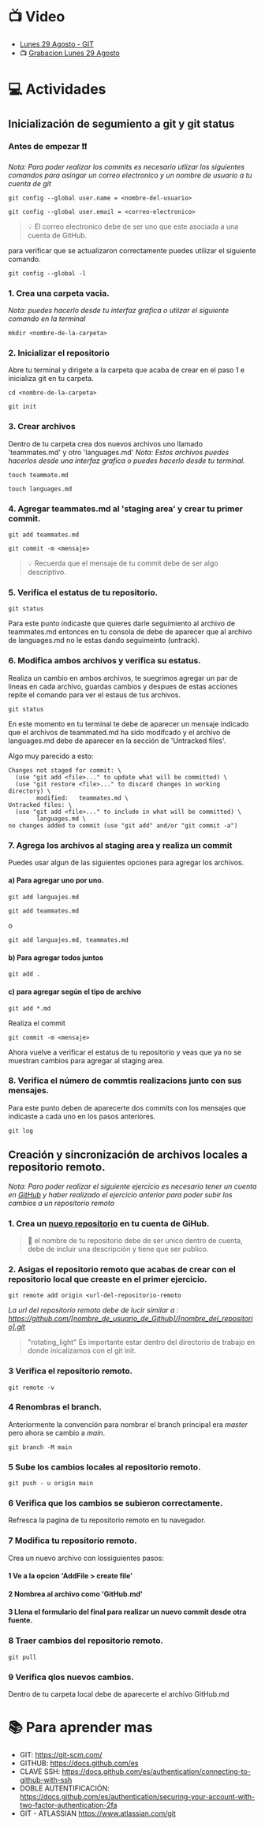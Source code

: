 # :tv:  Video
- [Lunes 29 Agosto - GIT](https://drive.google.com/file/d/1_8IvmSu4LQeKWfdeZWZ2N-awlzkzL3PB/view?usp=sharing)
- 📺 [Grabacion Lunes 29 Agosto](https://drive.google.com/file/d/1Bn4dx9wmRW4nHjMDri_cLIsjuvqJYIOl/view?usp=sharing)

# :computer:  Actividades 

## Inicialización de segumiento a git y git status 

### Antes de empezar :exclamation::exclamation:
*Nota: Para poder realizar los commits es necesario utlizar los siguientes comandos para asingar un correo electronico y un nombre de usuario a tu cuenta de git* 

``` 
git config --global user.name = <nombre-del-usuario>
```
```
git config --global user.email = <correo-electronico>
```

>:bulb: El correo electronico debe de ser uno que este asociada a una cuenta de GitHub. 

para verificar que se actualizaron correctamente puedes utilizar el siguiente comando.
```
git config --global -l 
```
### 1. Crea una carpeta vacia. 
*Nota: puedes hacerlo desde tu interfaz grafica o utlizar el siguiente comando en la terminal*
```
mkdir <nombre-de-la-carpeta>
```
### 2. Inicializar el repositorio

Abre tu terminal y dirigete a la carpeta que acaba de crear en el paso 1 e inicializa git en tu carpeta.
```
cd <nombre-de-la-carpeta>
```
```
git init
```
### 3. Crear archivos
Dentro de tu carpeta crea dos nuevos archivos uno llamado 'teammates.md' y otro 'languages.md' 
*Nota: Estos archivos puedes hacerlos desde una interfaz grafica o puedes hacerlo desde tu terminal.*
```
touch teammate.md
```
```
touch languages.md
```
### 4. Agregar teammates.md al 'staging area' y crear tu primer commit.
```
git add teammates.md
```
``` 
git commit -m <mensaje>
```
> :bulb: Recuerda que el mensaje de tu commit debe de ser algo descriptivo. 

 ### 5. Verifica el estatus de tu repositorio.
```
git status
```
Para este punto indicaste que quieres darle seguimiento al archivo de teammates.md entonces en tu consola de debe de aparecer que al archivo de 
languages.md no le estas dando seguimeinto (untrack).

### 6. Modifica ambos archivos y verifica su estatus.

Realiza un cambio en ambos archivos, te suegrimos agregar un par de lineas en cada archivo, guardas cambios y despues de estas acciones repite el 
comando para ver el estaus de tus archivos.

``` 
git status
```
En este momento en tu terminal te debe de aparecer un mensaje indicado que el archivos de teammated.md ha sido modifcado y el archivo de languages.md 
debe de aparecer en la sección de  'Untracked files'.

Algo muy parecido a esto: 
```
Changes not staged for commit: \
  (use "git add <file>..." to update what will be committed) \ 
  (use "git restore <file>..." to discard changes in working directory) \ 
        modified:   teammates.md \
Untracked files: \
  (use "git add <file>..." to include in what will be committed) \
        languages.md \
no changes added to commit (use "git add" and/or "git commit -a")
```
### 7. Agrega los archivos al staging area y realiza un commit 
Puedes usar algun de las siguientes opciones para agregar los archivos. 
#### a) Para agregar uno por uno. 
```
git add languajes.md
```
``` 
git add teammates.md
```
o 
```
git add languajes.md, teammates.md
```
#### b) Para agregar todos juntos 
```
git add . 
```
#### c) para agregar según el tipo de archivo 
```
git add *.md
```
Realiza el commit 
```
git commit -m <mensaje>
```
Ahora vuelve a verificar el estatus de tu repositorio y veas que ya no se muestran cambios para agregar al staging area. 

### 8. Verifica el número de commtis realizacions junto con sus mensajes.
Para este punto deben de aparecerte dos commits con los mensajes que indicaste a cada uno en los pasos anteriores. 
```
git log
```

## Creación y sincronización de archivos locales a repositorio remoto.

*Nota: Para poder realizar el siguiente ejercicio es necesario tener un cuenta en [GitHub](https://github.com/signup?ref_cta=Sign+up&ref_loc=header+logged+out&ref_page=%2F&source=header-home) 
y haber realizado el ejercicio anterior para poder subir los cambios a un repositorio remoto*

### 1. Crea un [nuevo repositorio](https://github.com/new) en tu cuenta de GiHub.

> :rotating_light: el nombre de tu repositorio debe de ser unico dentro de cuenta, debe de incluir una descripción y tiene que ser publico.

### 2. Asigas el repositorio remoto que acabas de crear con el repositorio local que creaste en el primer ejercicio.  
```
git remote add origin <url-del-repositorio-remoto
```
*La url del repositorio remoto debe de lucir similar a :  https://github.com/[nombre_de_usuario_de_Github]/[nombre_del_repositorio].git*

> "rotating_light" Es importante estar dentro del directorio de trabajo en donde inicalizamos con el git init. 

### 3 Verifica el repositorio remoto. 
```
git remote -v 
```

### 4 Renombras el branch.
Anteriormente la convención para nombrar el branch principal era *master* pero ahora se cambio a *main*. 
```
git branch -M main
```
### 5 Sube los cambios locales al repositorio remoto. 
```
git push - u origin main
```
### 6 Verifica que los cambios se subieron correctamente.  
Refresca la pagina de tu repositorio remoto en tu navegador.

### 7 Modifica tu repositorio remoto. 
Crea un nuevo archivo con lossiguientes pasos: 
#### 1 Ve a la opcion 'AddFile > create file'
#### 2 Nombrea al archivo como 'GitHub.md'
#### 3 Llena el formulario del final para realizar un nuevo commit desde otra fuente. 

### 8 Traer cambios del repositorio remoto.
```
git pull
```
### 9 Verifica qlos nuevos cambios. 
Dentro de tu carpeta local debe de aparecerte el archivo GitHub.md 


# :books: Para aprender mas 

* GIT: https://git-scm.com/            
* GITHUB: https://docs.github.com/es  
* CLAVE SSH: https://docs.github.com/es/authentication/connecting-to-github-with-ssh    
* DOBLE AUTENTIFICACIÓN: https://docs.github.com/es/authentication/securing-your-account-with-two-factor-authentication-2fa 
* GIT - ATLASSIAN https://www.atlassian.com/git 
